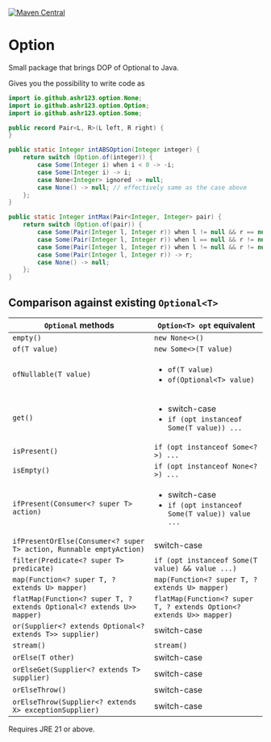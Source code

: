 [![Maven Central](https://img.shields.io/maven-central/v/io.github.ashr123/option.svg?label=Maven%20Central)](https://search.maven.org/search?q=g:%22io.github.ashr123%22%20AND%20a:%22option%22)

# Option

Small package that brings DOP of Optional to Java.

Gives you the possibility to write code as

```java
import io.github.ashr123.option.None;
import io.github.ashr123.option.Option;
import io.github.ashr123.option.Some;

public record Pair<L, R>(L left, R right) {
}

public static Integer intABSOption(Integer integer) {
	return switch (Option.of(integer)) {
		case Some(Integer i) when i < 0 -> -i;
		case Some(Integer i) -> i;
		case None<Integer> ignored -> null;
		case None() -> null; // effectively same as the case above
	};
}

public static Integer intMax(Pair<Integer, Integer> pair) {
	return switch (Option.of(pair)) {
		case Some(Pair(Integer l, Integer r)) when l != null && r == null -> l;
		case Some(Pair(Integer l, Integer r)) when l == null && r != null -> r;
		case Some(Pair(Integer l, Integer r)) when l != null && r != null && l > r -> l;
		case Some(Pair(Integer l, Integer r)) -> r;
		case None() -> null;
	};
}
```

## Comparison against existing `Optional<T>`

| `Optional` methods                                                     | `Option<T> opt` equivalent                                                          |
|------------------------------------------------------------------------|-------------------------------------------------------------------------------------|
| `empty()`                                                              | `new None<>()`                                                                      |
| `of(T value)`                                                          | `new Some<>(T value)`                                                               |
| `ofNullable(T value)`                                                  | <ul><li>`of(T value)`</li><li>`of(Optional<T> value)`</li></ul>                     |
| `get()`                                                                | <ul><li>switch-case</li><li>`if (opt instanceof Some(T value)) ...`</li></ul>       |
| `isPresent()`                                                          | `if (opt instanceof Some<?>) ...`                                                   |
| `isEmpty()`                                                            | `if (opt instanceof None<?>) ...`                                                   |
| `ifPresent(Consumer<? super T> action)`                                | <ul><li>switch-case</li><li>`if (opt instanceof Some(T value)) value ...`</li></ul> |
| `ifPresentOrElse(Consumer<? super T> action, Runnable emptyAction)`    | switch-case                                                                         |
| `filter(Predicate<? super T> predicate)`                               | `if (opt instanceof Some(T value) && value ...)`                                    |
| `map(Function<? super T, ? extends U> mapper)`                         | `map(Function<? super T, ? extends U> mapper)`                                      |
| `flatMap(Function<? super T, ? extends Optional<? extends U>> mapper)` | `flatMap(Function<? super T, ? extends Option<? extends U>> mapper)`                |
| `or(Supplier<? extends Optional<? extends T>> supplier)`               | switch-case                                                                         |
| `stream()`                                                             | `stream()`                                                                          |
| `orElse(T other)`                                                      | switch-case                                                                         |
| `orElseGet(Supplier<? extends T> supplier)`                            | switch-case                                                                         |
| `orElseThrow()`                                                        | switch-case                                                                         |
| `orElseThrow(Supplier<? extends X> exceptionSupplier)`                 | switch-case                                                                         |

Requires JRE 21 or above.
